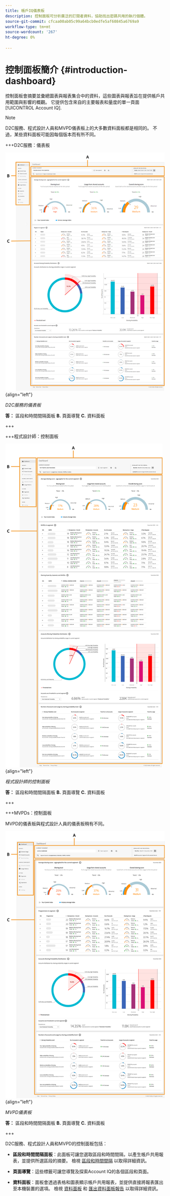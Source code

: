 ```yaml
---
title: 帳戶IQ儀表板
description: 控制面板可分析廣泛的訂閱者資料，協助找出密碼共用的執行個體。
source-git-commit: cfcaa00ab05c99a64bcb0edfe5af60845a6769a9
workflow-type: tm+mt
source-wordcount: '267'
ht-degree: 0%

---
```


# 控制面板簡介 {#introduction-dashboard}

控制面板會摘要並彙總圖表與報表集合中的資料，這些圖表與報表旨在提供帳戶共用範圍與影響的概觀。 它提供包含來自的主要報表和量度的單一頁面 [!UICONTROL Account IQ].

>[!NOTE]
>
>D2C服務、程式設計人員和MVPD儀表板上的大多數資料面板都是相同的。 不過，某些資料面板可能因每個版本而有所不同。

+++D2C服務：儀表板

![D2C服務的Account IQ儀表板](assets/dashboard-d2c.png){align="left"}


*D2C服務的儀表板*

**答：** 區段和時間間隔面板 **B.** 頁面導覽 **C.** 資料面板

+++

+++程式設計師：控制面板

![程式設計師的帳戶IQ儀表板](assets/dashboard-programr.png){align="left"}


*程式設計師的控制面板*

**答：** 區段和時間間隔面板 **B.** 頁面導覽 **C.** 資料面板

+++

+++MVPDs：控制面板

MVPD的儀表板與程式設計人員的儀表板稍有不同。

![儀表板 [!UICONTROL Account IQ] 適用於MVPD](assets/dashboard-mvpd.png){align="left"}

*MVPD儀表板*

**答：** 區段和時間間隔面板 **B.** 頁面導覽 **C.** 資料面板

+++

D2C服務、程式設計人員和MVPD的控制面板包括：

* **區段和時間間隔面板**：此面板可讓您選取區段和時間間隔，以產生帳戶共用報表，並提供所選區段的摘要。 檢視 [區段和時間間隔](/help/accountiq/segments-timeinterval.md) 以取得詳細資訊。

* **頁面導覽**：這些標籤可讓您導覽及探索Account IQ的各個區段和頁面。

* **資料面板**：面板會透過表格和圖表顯示帳戶共用報表，並提供直接將報表匯出至本機裝置的選項。 檢視 [資料面板](/help/accountiq/data-panels.md) 和 [匯出資料面板報告](/help/accountiq/export-reports.md) 以取得詳細資訊。


